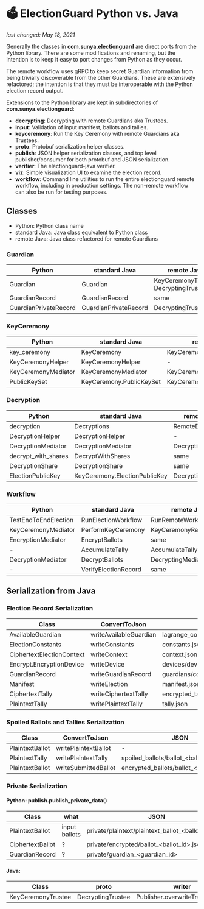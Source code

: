 # 🗳 ElectionGuard Python vs. Java
_last changed: May 18, 2021_

Generally the classes in **com.sunya.electionguard** are direct ports from the Python library. There are some 
modifications and renaming, but the intention is to keep it easy to port changes from Python as they occur.

The remote workflow uses gRPC to keep secret Guardian information from being trivially discoverable from the other 
Guardians. These are extensively refactored; the intention is that they must be interoperable with the Python
election record output.

Extensions to the Python library are kept in subdirectories of **com.sunya.electionguard**:
* **decrypting**: Decrypting with remote Guardians aka Trustees.
* **input**: Validation of input manifest, ballots and tallies. 
* **keyceremony**: Run the Key Ceremony with remote Guardians aka Trustees.
* **proto**: Protobuf serialization helper classes.
* **publish**: JSON helper serialization classes, and top level publisher/consumer for both protobuf and JSON serialization.
* **verifier**: The electionguard-java verifier.
* **viz**: Simple visualization UI to examine the election record.
* **workflow**: Command line utilities to run the entire electionguard remote workflow, including in production settings.
The non-remote workflow can also be run for testing purposes.

## Classes

* Python: Python class name
* standard Java: Java class equivalent to Python class
* remote Java: Java class refactored for remote Guardians

### Guardian

| Python | standard Java | remote Java |
| --- | --- | --- |
| Guardian | Guardian | KeyCeremonyTrustee, DecryptingTrustee |
| GuardianRecord | GuardianRecord | same |
| GuardianPrivateRecord | GuardianPrivateRecord | DecryptingTrustee |

### KeyCeremony

| Python | standard Java | remote Java |
| --- | --- | --- |
| key_ceremony | KeyCeremony | KeyCeremony2 |
| KeyCeremonyHelper | KeyCeremonyHelper | - |
| KeyCeremonyMediator | KeyCeremonyMediator | KeyCeremonyRemoteMediator |
| PublicKeySet | KeyCeremony.PublicKeySet | KeyCeremonyTrustee |

### Decryption

| Python | standard Java | remote Java |
| --- | --- | --- |
| decryption | Decryptions | RemoteDecryptions |
| DecryptionHelper | DecryptionHelper | - |
| DecryptionMediator | DecryptionMediator | DecryptingMediator |
| decrypt_with_shares | DecryptWithShares | same |
| DecryptionShare | DecryptionShare | same |
| ElectionPublicKey | KeyCeremony.ElectionPublicKey | DecryptingTrustee |

### Workflow

| Python | standard Java | remote Java |
| --- | --- | --- |
| TestEndToEndElection | RunElectionWorkflow | RunRemoteWorkflow |
| KeyCeremonyMediator | PerformKeyCeremony | KeyCeremonyRemote |
| EncryptionMediator | EncryptBallots | same |
| - | AccumulateTally | AccumulateTally |
| DecryptionMediator | DecryptBallots | DecryptingMediatorRunner |
| - | VerifyElectionRecord | same |

## Serialization from Java

### Election Record Serialization

| Class | ConvertToJson | JSON | proto writer | election_record.proto |
| --- | --- | --- | --- | --- |
| AvailableGuardian | writeAvailableGuardian | lagrange_coordinates/available_guardian_<guardian_id>.json | ElectionRecordToProto.convertAvailableGuardian | ElectionRecord.AvailableGuardian |
| ElectionConstants | writeConstants | constants.json | ElectionRecordToProto.convertConstants | ElectionRecord.Constants |
| CiphertextElectionContext | writeContext | context.json | ElectionRecordToProto.convertContext | ElectionRecord.ElectionContext |
| Encrypt.EncryptionDevice | writeDevice | devices/device_<device_id>.json | ElectionRecordToProto.convertDevice | ElectionRecord.EncryptionDevice |
| GuardianRecord | writeGuardianRecord | guardians/coefficient_validation_set_<guardian_id>.json | ElectionRecordToProto.convertGuardianRecord | ElectionRecord.GuardianRecord |
| Manifest | writeElection | manifest.json | ManifestToProto.translateToProto | manifest.proto |
| CiphertextTally | writeCiphertextTally | encrypted_tally.json | CiphertextTallyToProto.translateToProto | ciphertext_tally.proto |
| PlaintextTally | writePlaintextTally | tally.json | PlaintextTallyToProto.translateToProto | plaintext_tally.proto |

### Spoiled Ballots and Tallies Serialization

| Class | ConvertToJson | JSON | proto writer | protobuf |
| --- | --- | --- | --- | --- |
| PlaintextBallot | writePlaintextBallot | - | PlaintextBallotToProto.translateToProto | spoiledPlaintextBallot.protobuf |
| PlaintextTally | writePlaintextTally | spoiled_ballots/ballot_<ballot_id>.json | PlaintextTallyToProto.translateToProto | spoiledPlaintextTally.protobuf |
| PlaintextBallot | writeSubmittedBallot | encrypted_ballots/ballot_<ballot_id>.json | CiphertextBallotToProto.translateToProto | submittedBallot.protobuf |

### Private Serialization

#### Python: publish.publish_private_data()

| Class | what | JSON | 
| --- | --- | --- | 
| PlaintextBallot | input ballots | private/plaintext/plaintext_ballot_<ballot_id>.json | 
| CiphertextBallot | ? | private/encrypted/ballot_<ballot_id>.json | 
| GuardianRecord | ? | private/guardian_<guardian_id> | 

#### Java:

| Class | proto | writer | protobuf |
| --- | --- | --- | --- | 
| KeyCeremonyTrustee | DecryptingTrustee | Publisher.overwriteTrusteeProto | <output_dir>/<guardian_id>.protobuf |  


